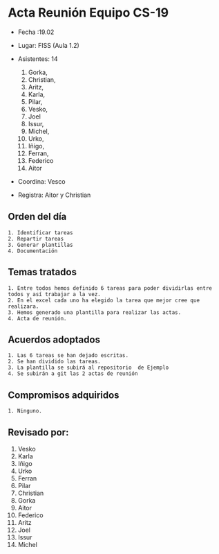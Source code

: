 # Acta Reunión Equipo CS-19

- Fecha :19.02
- Lugar: FISS (Aula 1.2)
- Asistentes: 14

    1. Gorka, 
    1. Christian, 
    1. Aritz,
    1. Karla,
    1. Pilar, 
    1. Vesko, 
    1. Joel
    1. Issur, 
    1. Michel, 
    1. Urko, 
    1. Iñigo, 
    1. Ferran, 
    1. Federico
    1. Aitor

- Coordina: Vesco
- Registra: Aitor y Christian 
 

## Orden del día
    1. Identificar tareas
    2. Repartir tareas
    3. Generar plantillas
    4. Documentación


## Temas tratados
    1. Entre todos hemos definido 6 tareas para poder dividirlas entre todos y así trabajar a la vez.
    2. En el excel cada uno ha elegido la tarea que mejor cree que realizara.
    3. Hemos generado una plantilla para realizar las actas.
    4. Acta de reunión.




## Acuerdos adoptados
    1. Las 6 tareas se han dejado escritas.
    2. Se han dividido las tareas.
    3. La plantilla se subirá al repositorio  de Ejemplo
    4. Se subirán a git las 2 actas de reunión 


## Compromisos adquiridos
    1. Ninguno.

## Revisado por:
   1. Vesko
   2. Karla
   3. Iñigo
   4. Urko
   5. Ferran
   6. Pilar
   7. Christian
   8. Gorka
   9. Aitor
   10. Federico
   11. Aritz
   12. Joel
   13. Issur
   14. Michel

